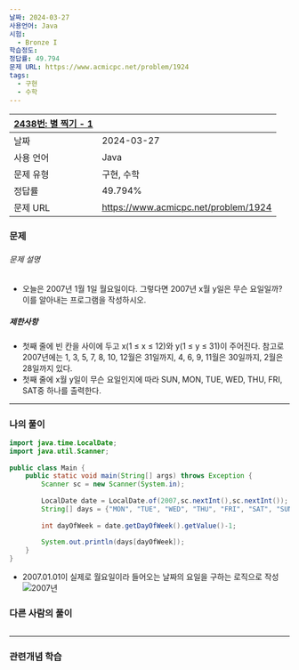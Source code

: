 ```yaml
---
날짜: 2024-03-27
사용언어: Java
시험:
  - Bronze I
학습정도: 
정답률: 49.794
문제 URL: https://www.acmicpc.net/problem/1924
tags:
  - 구현
  - 수학
---
```

| [2438번: 별 찍기 - 1](Coding%20Test/2024/24.03/4주차/2007년) |                                      |
| ----------------------------------------------------- | ------------------------------------ |
| 날짜                                                    | 2024-03-27                           |
| 사용 언어                                                 | Java                                 |
| 문제 유형                                                 | 구현, 수학                               |
| 정답률                                                   | 49.794%                              |
| 문제 URL                                                | https://www.acmicpc.net/problem/1924 |

### 문제

###### 문제 설명
- 오늘은 2007년 1월 1일 월요일이다. 그렇다면 2007년 x월 y일은 무슨 요일일까? 이를 알아내는 프로그램을 작성하시오.

##### 제한사항
- 첫째 줄에 빈 칸을 사이에 두고 x(1 ≤ x ≤ 12)와 y(1 ≤ y ≤ 31)이 주어진다. 참고로 2007년에는 1, 3, 5, 7, 8, 10, 12월은 31일까지, 4, 6, 9, 11월은 30일까지, 2월은 28일까지 있다.
- 첫째 줄에 x월 y일이 무슨 요일인지에 따라 SUN, MON, TUE, WED, THU, FRI, SAT중 하나를 출력한다.

---

### 나의 풀이

```java
import java.time.LocalDate;  
import java.util.Scanner;  
  
public class Main {  
    public static void main(String[] args) throws Exception {  
        Scanner sc = new Scanner(System.in);  
  
        LocalDate date = LocalDate.of(2007,sc.nextInt(),sc.nextInt());  
        String[] days = {"MON", "TUE", "WED", "THU", "FRI", "SAT", "SUN"};  
  
        int dayOfWeek = date.getDayOfWeek().getValue()-1;  
  
        System.out.println(days[dayOfWeek]);  
    }  
}
```
- 2007.01.01이 실제로 월요일이라 들어오는 날짜의 요일을 구하는 로직으로 작성
![2007년](/assets/CodingTest/2007년.png)
### 다른 사람의 풀이

```java

```

---
### 관련개념 학습

